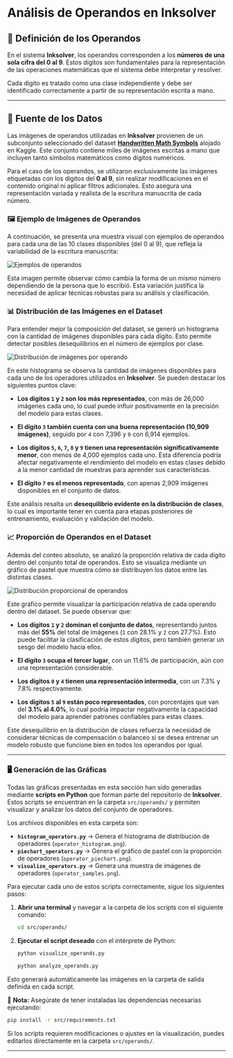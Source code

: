 # Análisis de Operandos en Inksolver

## 🔢 Definición de los Operandos

En el sistema **Inksolver**, los operandos corresponden a los **números de una sola cifra del 0 al 9**. Estos dígitos son fundamentales para la representación de las operaciones matemáticas que el sistema debe interpretar y resolver.

Cada dígito es tratado como una clase independiente y debe ser identificado correctamente a partir de su representación escrita a mano.

---

## 📃 Fuente de los Datos

Las imágenes de operandos utilizadas en **Inksolver** provienen de un subconjunto seleccionado del dataset **[Handwritten Math Symbols](https://www.kaggle.com/datasets/xainano/handwrittenmathsymbols)** alojado en Kaggle. Este conjunto contiene miles de imágenes escritas a mano que incluyen tanto símbolos matemáticos como dígitos numéricos.

Para el caso de los operandos, se utilizaron exclusivamente las imágenes etiquetadas con los dígitos del **0 al 9**, sin realizar modificaciones en el contenido original ni aplicar filtros adicionales. Esto asegura una representación variada y realista de la escritura manuscrita de cada número.

### 🖼️ Ejemplo de Imágenes de Operandos

A continuación, se presenta una muestra visual con ejemplos de operandos para cada una de las 10 clases disponibles (del 0 al 9), que refleja la variabilidad de la escritura manuscrita:

![Ejemplos de operandos](images/operand_samples.png)

Esta imagen permite observar cómo cambia la forma de un mismo número dependiendo de la persona que lo escribió. Esta variación justifica la necesidad de aplicar técnicas robustas para su análisis y clasificación.

### 📊 Distribución de las Imágenes en el Dataset

Para entender mejor la composición del dataset, se generó un histograma con la cantidad de imágenes disponibles para cada dígito. Esto permite detectar posibles desequilibrios en el número de ejemplos por clase.

![Distribución de imágenes por operando](images/operand_histogram.png)

En este histograma se observa la cantidad de imágenes disponibles para cada uno de los operadores utilizados en **Inksolver**. Se pueden destacar los siguientes puntos clave:

- **Los dígitos `1` y `2` son los más representados**, con más de 26,000 imágenes cada uno, lo cual puede influir positivamente en la precisión del modelo para estas clases.

- **El dígito `3` también cuenta con una buena representación (10,909 imágenes)**, seguido por `4` con 7,396 y `0` con 6,914 ejemplos.

- **Los dígitos `5`, `6`, `7`, `8` y `9` tienen una representación significativamente menor**, con menos de 4,000 ejemplos cada uno. Esta diferencia podría afectar negativamente el rendimiento del modelo en estas clases debido a la menor cantidad de muestras para aprender sus características.

- **El dígito `7` es el menos representado**, con apenas 2,909 imágenes disponibles en el conjunto de datos.

Este análisis resalta un **desequilibrio evidente en la distribución de clases**, lo cual es importante tener en cuenta para etapas posteriores de entrenamiento, evaluación y validación del modelo.

### 📈 Proporción de Operandos en el Dataset

Además del conteo absoluto, se analizó la proporción relativa de cada dígito dentro del conjunto total de operandos. Esto se visualiza mediante un gráfico de pastel que muestra cómo se distribuyen los datos entre las distintas clases.

![Distribución proporcional de operandos](images/operand_piechart.png)

Este gráfico permite visualizar la participación relativa de cada operando dentro del dataset. Se puede observar que:

- **Los dígitos `1` y `2` dominan el conjunto de datos**, representando juntos más del **55%** del total de imágenes (`1` con 28.1% y `2` con 27.7%). Esto puede facilitar la clasificación de estos dígitos, pero también generar un sesgo del modelo hacia ellos.

- **El dígito `3` ocupa el tercer lugar**, con un 11.6% de participación, aún con una representación considerable.

- **Los dígitos `0` y `4` tienen una representación intermedia**, con un 7.3% y 7.8% respectivamente.

- **Los dígitos `5` al `9` están poco representados**, con porcentajes que van del **3.1% al 4.0%**, lo cual podría impactar negativamente la capacidad del modelo para aprender patrones confiables para estas clases.

Este desequilibrio en la distribución de clases refuerza la necesidad de considerar técnicas de compensación o balanceo si se desea entrenar un modelo robusto que funcione bien en todos los operandos por igual.

---

### 🖥️ Generación de las Gráficas

Todas las gráficas presentadas en esta sección han sido generadas mediante **scripts en Python** que forman parte del repositorio de **Inksolver**. Estos scripts se encuentran en la carpeta `src/operands/` y permiten visualizar y analizar los datos del conjunto de operadores.

Los archivos disponibles en esta carpeta son:

- **`histogram_operators.py`** → Genera el histograma de distribución de operadores (`operator_histogram.png`).
- **`piechart_operators.py`** → Genera el gráfico de pastel con la proporción de operadores (`operator_piechart.png`).
- **`visualize_operators.py`** → Genera una muestra de imágenes de operadores (`operator_samples.png`).

Para ejecutar cada uno de estos scripts correctamente, sigue los siguientes pasos:

1. **Abrir una terminal** y navegar a la carpeta de los scripts con el siguiente comando:
   ```bash
   cd src/operands/
   ```

2. **Ejecutar el script deseado** con el intérprete de Python:
   ```bash
   python visualize_operands.py
   ```
   ```bash
   python analyze_operands.py
   ```

Esto generará automáticamente las imágenes en la carpeta de salida definida en cada script.

📌 **Nota:** Asegúrate de tener instaladas las dependencias necesarias ejecutando:
```bash
pip install -r src/requirements.txt
```
Si los scripts requieren modificaciones o ajustes en la visualización, puedes editarlos directamente en la carpeta `src/operands/`.

---
